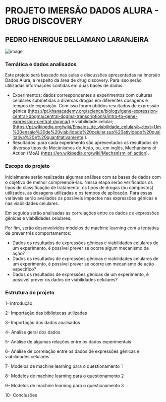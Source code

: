# PROJETO IMERSÃO DADOS ALURA - DRUG DISCOVERY
## PEDRO HENRIQUE DELLAMANO LARANJEIRA

![image](https://user-images.githubusercontent.com/83909784/117573445-3383b600-b0ae-11eb-9fcc-6311fba84c21.png)


### Temática e dados analisados

Este projeto será baseado nas aulas e discussões apresentadas na Imersão Dados Alura, a respeito da área de drug discovery.
Para isso serão utilizadas informações contidas em duas bases de dados:
 - Experimentos: dados correspondentes a experimentos com culturas celulares submetidas a diversas drogas em diferentes dosagens e tempos de exposição. Com isso foram obtidos resultados de expressão gênica (https://pt.khanacademy.org/science/biology/gene-expression-central-dogma/central-dogma-transcription/a/intro-to-gene-expression-central-dogma/) e viabilidade celular; (https://pt.wikipedia.org/wiki/Ensaios_de_viabilidade_celular#:~:text=Um%20ensaio%20de%20viabilidade%20celular,sua%20atividade%20qualitativa%20e%20quantitativamente.).
 - Resultados: para cada experimento são apresentados os resultados de diversos tipos de Mecânismos de Ação, ou, em inglês, Mechanisms of Action (MoA) (https://en.wikipedia.org/wiki/Mechanism_of_action).

### Escopo do projeto

Inicialmente serão realizadas algumas análises com as bases de dados com o objetivo de melhor compreendê-las. Nessa etapa serão verificados os tipos de classificação de tratamento, os tipos de drogas (ou compostos) utilizados, as dosagens utilizadas e os tempos de aplicação. Para essas variáveis serão avaliados os possíveis impactos nas expressões gênicas e nas viabilidades celulares.

Em seguida serão analisadas as correlações entre os dados de expressões gênicas e viabilidades celulares.

Por fim, serão desenvolvidos modelos de machine learning com a tentativa de prever três comportamentos:
 - Dados os resultados de expressões gênicas e viabilidades celulares de um experimento, é possível prever se ocorre algum mecanismo de ação?
 - Dados os resultados de expressões gênicas e viabilidades celulares de um experimento, é possível prever se ocorre um mecanismo de ação específico?
 - Dados os resultados de expressões gênicas de um experimento, é possível prever os dados de viabilidades celulares?

### Estrutura do projeto

1- Introdução

2- Importação das bibliotecas utilizadas

3- Importação dos dados analisados

4- Análise geral dos dados

5- Análise de algumas relações entre os dados experimentais

6- Análise de correlação entre os dados de expressões gênicas e viabilidades celulares

7- Modelos de machine learning para o questionamento 1

8- Modelos de machine learning para o questionamento 2

9- Modelos de machine learning para o questionamento 3

10- Conclusões

